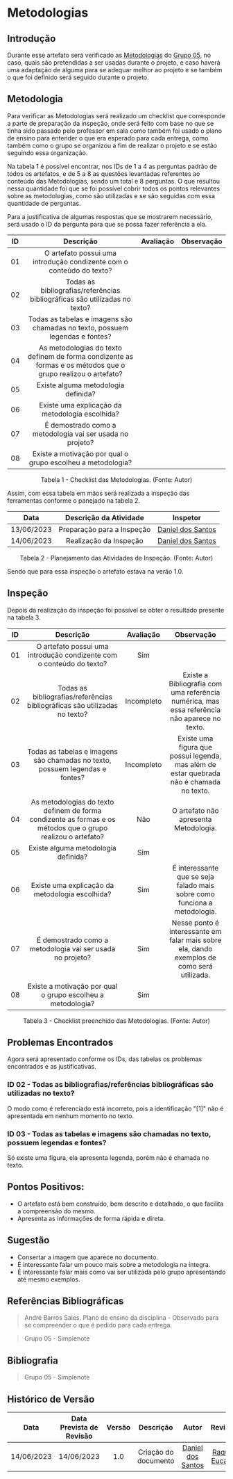 # Metodologias

## Introdução
Durante esse artefato será verificado as [Metodologias](https://requisitos-de-software.github.io/2023.1-Simplenote/planejamento/metodologias/) do [Grupo 05](https://requisitos-de-software.github.io/2023.1-Simplenote/), no caso, quais são pretendidas a ser usadas durante o projeto, e caso haverá uma adaptação de alguma para se adequar melhor ao projeto e se também o que foi definido será seguido durante o projeto.

## Metodologia
Para verificar as Metodologias será realizado um checklist que corresponde a parte de preparação da inspeção, onde será feito com base no que se tinha sido passado pelo professor em sala como também foi usado o plano de ensino para entender o que era esperado para cada entrega, como também como o grupo se organizou a fim de realizar o projeto e se estão seguindo essa organização.

Na tabela 1 é possível encontrar, nos IDs de 1 a 4 as perguntas padrão de todos os artefatos, e de 5 a 8 as questões levantadas referentes ao conteúdo das Metodologias, sendo um total e 8 perguntas. O que resultou nessa quantidade foi que se foi possível cobrir todos os pontos relevantes sobre as metodologias, como são utilizadas e se são seguidas com essa quantidade de perguntas.

Para a justificativa de algumas respostas que se mostrarem necessário, será usado o ID da pergunta para que se possa fazer referência a ela.

<center>

|  ID  | Descrição | Avaliação | Observação |
| :--: | :-------: | :-------: | :--------: |
|  01  | O artefato possui uma introdução condizente com o conteúdo do texto? |||
|  02  | Todas as bibliografias/referências bibliográficas são utilizadas no texto? |||
|  03  | Todas as tabelas e imagens são chamadas no texto, possuem legendas e fontes? |||
|  04  | As metodologias do texto definem de forma condizente as formas e os métodos que o grupo realizou o artefato? |||
|  05  | Existe alguma metodologia definida? |||
|  06  | Existe uma explicação da metodologia escolhida? |||
|  07  | É demostrado como a metodologia vai ser usada no projeto? |||
|  08  | Existe a motivação por qual o grupo escolheu a metodologia? |||


<p>Tabela 1 - Checklist das Metodologias. (Fonte: Autor)</p>

</center>

Assim, com essa tabela em mãos será realizada a inspeção das ferramentas conforme o panejado na tabela 2.

<center>

| Data | Descrição da Atividade | Inspetor |
| :--: | :--------------------: | :------: |
| 13/06/2023 | Preparação para a Inspeção | [Daniel dos Santos](https://github.com/daniel-de-sousa) |
| 14/06/2023 | Realização da Inspeção | [Daniel dos Santos](https://github.com/daniel-de-sousa) |

<p>Tabela 2 - Planejamento das Atividades de Inspeção. (Fonte: Autor)</p>

</center>

Sendo que para essa inspeção o artefato estava na verão 1.0.

## Inspeção
Depois da realização da inspeção foi possível se obter o resultado presente na tabela 3.

<center>

|  ID  | Descrição | Avaliação | Observação |
| :--: | :-------: | :-------: | :--------: |
|  01  | O artefato possui uma introdução condizente com o conteúdo do texto? | Sim ||
|  02  | Todas as bibliografias/referências bibliográficas são utilizadas no texto? | Incompleto | Existe a Bibliografia com uma referência numérica, mas essa referência não aparece no texto. |
|  03  | Todas as tabelas e imagens são chamadas no texto, possuem legendas e fontes? | Incompleto | Existe uma figura que possui legenda, mas além de estar quebrada não é chamada no texto. |
|  04  | As metodologias do texto definem de forma condizente as formas e os métodos que o grupo realizou o artefato? | Não | O artefato não apresenta Metodologia. |
|  05  | Existe alguma metodologia definida? | Sim ||
|  06  | Existe uma explicação da metodologia escolhida? | Sim | É interessante que se seja falado mais sobre como funciona a metodologia. |
|  07  | É demostrado como a metodologia vai ser usada no projeto? | Sim | Nesse ponto é interessante em falar mais sobre ela, dando exemplos de como será utilizada. |
|  08  | Existe a motivação por qual o grupo escolheu a metodologia? | Sim ||

<p>Tabela 3 - Checklist preenchido das Metodologias. (Fonte: Autor)</p>

</center>

## Problemas Encontrados
Agora será apresentado conforme os IDs, das tabelas os problemas encontrados e as justificativas.

### ID 02 - Todas as bibliografias/referências bibliográficas são utilizadas no texto?
O modo como é referenciado está incorreto, pois a identificação "[1]" não é apresentada em nenhum momento no texto.

### ID 03 - Todas as tabelas e imagens são chamadas no texto, possuem legendas e fontes?
Só existe uma figura, ela apresenta legenda, porém não é chamada no texto.

## Pontos Positivos:

* O artefato está bem construído, bem descrito e detalhado, o que facilita a compreensão do mesmo.
* Apresenta as informações de forma rápida e direta.

## Sugestão 

* Consertar a imagem que aparece no documento.
* É interessante falar um pouco mais sobre a metodologia na íntegra.
* É interessante falar mais como vai ser utilizada pelo grupo apresentando até mesmo exemplos.


## Referências Bibliográficas

> André Barros Sales. Plano de ensino da disciplina - Observado para se compreender o que é pedido para cada entrega.

> Grupo 05 - Simplenote

## Bibliografia

> Grupo 05 - Simplenote

## Histórico de Versão
|    Data    | Data Prevista de Revisão | Versão |      Descrição       |                                 Autor                                  |               Revisor               |
| :--------: | :----------------------: | :----: | :------------------: | :--------------------------------------------------------------------: | :---------------------------------: |
| 14/06/2023 |        14/06/2023        |  1.0   | Criação do documento | [Daniel dos Santos](https://github.com/daniel-de-sousa) | [Raquel Eucaria](https://github.com/raqueleucaria) | 